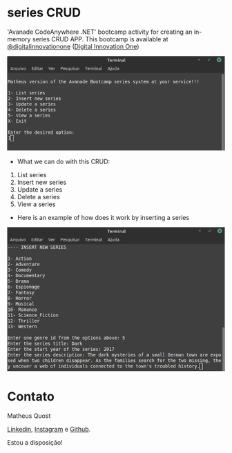 # series CRUD

'Avanade CodeAnywhere .NET' bootcamp activity for creating an in-memory series CRUD APP.
This bootcamp is available at [@digitalinnovationone](https://github.com/digitalinnovationone) ([Digital Innovation One](https://web.digitalinnovation.one/))

![Home screen image - list of possible commands](https://github.com/Quost/series-crud-bootcamp-avanade/blob/master/Images/home.png)

* What we can do with this CRUD:

1. List series
2. Insert new series
3. Update a series
4. Delete a series
5. View a series

* Here is an example of how does it work by inserting a series

![Example of inserting a series](https://github.com/Quost/series-crud-bootcamp-avanade/blob/master/Images/insert.png)

# Contato
Matheus Quost

[Linkedin](https://www.linkedin.com/in/matheusquost/), [Instagram](instagram.com/matheus_quost) e [Github](github.com/Quost).

Estou a disposição!
